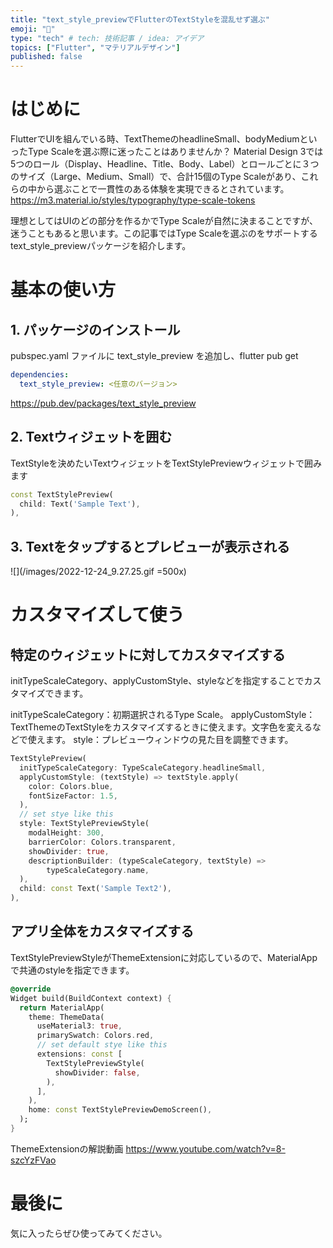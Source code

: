 ```yaml
---
title: "text_style_previewでFlutterのTextStyleを混乱せず選ぶ"
emoji: "🐙"
type: "tech" # tech: 技術記事 / idea: アイデア
topics: ["Flutter", "マテリアルデザイン"]
published: false
---
```

# はじめに
FlutterでUIを組んでいる時、TextThemeのheadlineSmall、bodyMediumといったType Scaleを選ぶ際に迷ったことはありませんか？
Material Design 3では5つのロール（Display、Headline、Title、Body、Label）とロールごとに３つのサイズ（Large、Medium、Small）で、合計15個のType Scaleがあり、これらの中から選ぶことで一貫性のある体験を実現できるとされています。
https://m3.material.io/styles/typography/type-scale-tokens

理想としてはUIのどの部分を作るかでType Scaleが自然に決まることですが、迷うこともあると思います。この記事ではType Scaleを選ぶのをサポートするtext_style_previewパッケージを紹介します。

# 基本の使い方


## 1. パッケージのインストール
pubspec.yaml ファイルに text_style_preview を追加し、flutter pub get

```yaml
dependencies:
  text_style_preview: <任意のバージョン>
```

https://pub.dev/packages/text_style_preview

## 2. Textウィジェットを囲む
TextStyleを決めたいTextウィジェットをTextStylePreviewウィジェットで囲みます

```dart
const TextStylePreview(
  child: Text('Sample Text'),
),
```

## 3. Textをタップするとプレビューが表示される

![](/images/2022-12-24_9.27.25.gif =500x)

# カスタマイズして使う

## 特定のウィジェットに対してカスタマイズする
initTypeScaleCategory、applyCustomStyle、styleなどを指定することでカスタマイズできます。

initTypeScaleCategory：初期選択されるType Scale。
applyCustomStyle：TextThemeのTextStyleをカスタマイズするときに使えます。文字色を変えるなどで使えます。
style：プレビューウィンドウの見た目を調整できます。
```dart
TextStylePreview(
  initTypeScaleCategory: TypeScaleCategory.headlineSmall,
  applyCustomStyle: (textStyle) => textStyle.apply(
    color: Colors.blue,
    fontSizeFactor: 1.5,
  ),
  // set stye like this
  style: TextStylePreviewStyle(
    modalHeight: 300,
    barrierColor: Colors.transparent,
    showDivider: true,
    descriptionBuilder: (typeScaleCategory, textStyle) =>
        typeScaleCategory.name,
  ),
  child: const Text('Sample Text2'),
),
```

## アプリ全体をカスタマイズする
TextStylePreviewStyleがThemeExtensionに対応しているので、MaterialAppで共通のstyleを指定できます。
```dart
@override
Widget build(BuildContext context) {
  return MaterialApp(
    theme: ThemeData(
      useMaterial3: true,
      primarySwatch: Colors.red,
      // set default stye like this
      extensions: const [
        TextStylePreviewStyle(
          showDivider: false,
        ),
      ],
    ),
    home: const TextStylePreviewDemoScreen(),
  );
}
```

ThemeExtensionの解説動画
https://www.youtube.com/watch?v=8-szcYzFVao

# 最後に
気に入ったらぜひ使ってみてください。